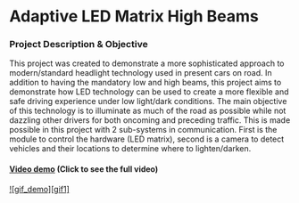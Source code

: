 # Adaptive LED Matrix High Beams

### Project Description & Objective

This project was created to demonstrate a more sophisticated approach to modern/standard headlight technology used in present cars on road.
In addition to having the mandatory low and high beams, this project aims to demonstrate how LED technology can be used to create a more
flexible and safe driving experience under low light/dark conditions. The main objective of this technology is to illuminate as much of the 
road as possible while not dazzling other drivers for both oncoming and preceding traffic.
This is made possible in this project with 2 sub-systems in communication. 
First is the module to control the hardware (LED matrix), second is 
a camera to detect vehicles and their locations to determine where to lighten/darken.

#### [**Video demo**](https://youtu.be/6VwgZgbertE) (Click to see the full video)

[![gif_demo][gif1]](https://youtu.be/fqQFVK4ZxoQ)
